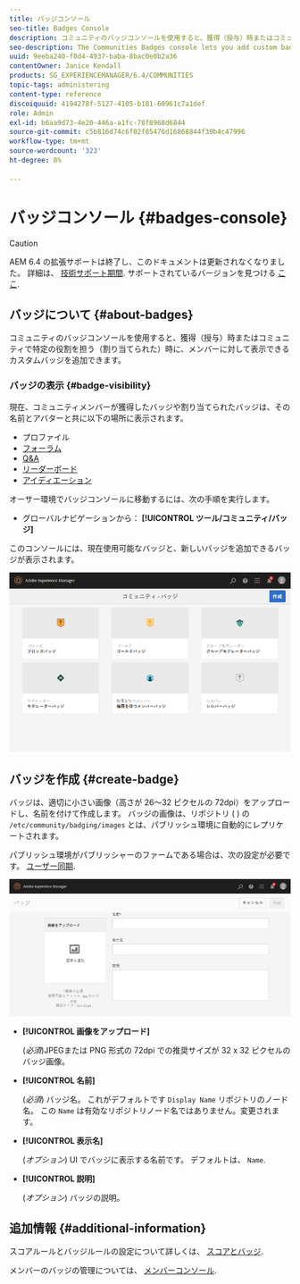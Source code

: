 ```yaml
---
title: バッジコンソール
seo-title: Badges Console
description: コミュニティのバッジコンソールを使用すると、獲得（授与）時またはコミュニティで特定の役割を担う（割り当てられた）時に、メンバーに表示できるカスタムバッジを追加できます
seo-description: The Communities Badges console lets you add custom badges that can be displayed for members when earned (awarded) or when they take on a specific role in the community (assigned)
uuid: 9eeba240-f0d4-4937-baba-8bac0e0b2a36
contentOwner: Janice Kendall
products: SG_EXPERIENCEMANAGER/6.4/COMMUNITIES
topic-tags: administering
content-type: reference
discoiquuid: 4194278f-5127-4105-b181-60961c7a1def
role: Admin
exl-id: b6aa9d73-4e20-446a-a1fc-78f8968d6844
source-git-commit: c5b816d74c6f02f85476d16868844f39b4c47996
workflow-type: tm+mt
source-wordcount: '323'
ht-degree: 8%

---
```


# バッジコンソール {#badges-console}

>[!CAUTION]
>
>AEM 6.4 の拡張サポートは終了し、このドキュメントは更新されなくなりました。 詳細は、 [技術サポート期間](https://helpx.adobe.com/jp/support/programs/eol-matrix.html). サポートされているバージョンを見つける [ここ](https://experienceleague.adobe.com/docs/?lang=ja).

## バッジについて {#about-badges}

コミュニティのバッジコンソールを使用すると、獲得（授与）時またはコミュニティで特定の役割を担う（割り当てられた）時に、メンバーに対して表示できるカスタムバッジを追加できます。

### バッジの表示 {#badge-visibility}

現在、コミュニティメンバーが獲得したバッジや割り当てられたバッジは、その名前とアバターと共に以下の場所に表示されます。

* プロファイル
* [フォーラム](forum.md)
* [Q&amp;A](working-with-qna.md)
* [リーダーボード](enabling-leaderboard.md)
* [アイディエーション](ideation-feature.md)

オーサー環境でバッジコンソールに移動するには、次の手順を実行します。

* グローバルナビゲーションから： **[!UICONTROL ツール/コミュニティ/バッジ]**

このコンソールには、現在使用可能なバッジと、新しいバッジを追加できるバッジが表示されます。

![chlimage_1-242](assets/chlimage_1-242.png)

## バッジを作成 {#create-badge}

バッジは、適切に小さい画像（高さが 26～32 ピクセルの 72dpi）をアップロードし、名前を付けて作成します。 バッジの画像は、リポジトリ ( ) の `/etc/community/badging/images` とは、パブリッシュ環境に自動的にレプリケートされます。

パブリッシュ環境がパブリッシャーのファームである場合は、次の設定が必要です。 [ユーザー同期](sync.md).

![chlimage_1-243](assets/chlimage_1-243.png)

* **[!UICONTROL 画像をアップロード]**

   (*必須*)JPEGまたは PNG 形式の 72dpi での推奨サイズが 32 x 32 ピクセルのバッジ画像。

* **[!UICONTROL 名前]**

   (*必須*) バッジ名。 これがデフォルトです `Display Name` リポジトリのノード名。 この `Name` は有効なリポジトリノード名ではありません。変更されます。

* **[!UICONTROL 表示名]**

   (*オプション*) UI でバッジに表示する名前です。 デフォルトは、 `Name`.

* **[!UICONTROL 説明]**

   (*オプション*) バッジの説明。

## 追加情報 {#additional-information}

スコアルールとバッジルールの設定について詳しくは、 [スコアとバッジ](implementing-scoring.md).

メンバーのバッジの管理については、 [メンバーコンソール](members.md).
